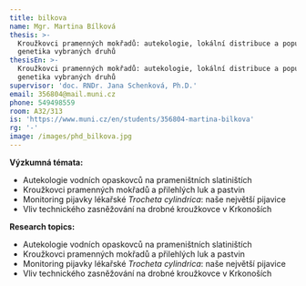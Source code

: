 ```yaml
---
title: bilkova
name: Mgr. Martina Bílková
thesis: >-
  Kroužkovci pramenných mokřadů: autekologie, lokální distribuce a populační 
  genetika vybraných druhů
thesisEn: >-
  Kroužkovci pramenných mokřadů: autekologie, lokální distribuce a populační 
  genetika vybraných druhů
supervisor: 'doc. RNDr. Jana Schenková, Ph.D.'
email: 356804@mail.muni.cz
phone: 549498559
room: A32/313
is: 'https://www.muni.cz/en/students/356804-martina-bilkova'
rg: '-'
image: /images/phd_bilkova.jpg
---
```

<div class="cz">

**Výzkumná témata:**

* Autekologie vodních opaskovců na prameništních slatiništích
* Kroužkovci pramenných mokřadů a přilehlých luk a pastvin
* Monitoring pijavky lékařské _Trocheta cylindrica_: naše největší pijavice
* Vliv technického zasněžování na drobné kroužkovce v Krkonoších

<div class="en">

**Research topics:**

* Autekologie vodních opaskovců na prameništních slatiništích
* Kroužkovci pramenných mokřadů a přilehlých luk a pastvin
* Monitoring pijavky lékařské _Trocheta cylindrica_: naše největší pijavice
* Vliv technického zasněžování na drobné kroužkovce v Krkonoších
